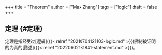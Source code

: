 +++
title = "Theorem"
author = ["Max Zhang"]
tags = ["logic"]
draft = false
+++

## 定理 {#定理}

定理是指经受过[逻辑]({{< relref "20210704121103-logic.md" >}})限制被证明的为真的[陈述]({{< relref "20220602131841-statement.md" >}})。
